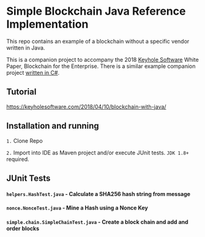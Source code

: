 # Simple Blockchain Java Reference Implementation 

This repo contains an example of a blockchain without a specific vendor written in Java.

This is a companion project to accompany the 2018 [Keyhole Software](https://keyholesoftware.com) White Paper, Blockchain for the Enterprise. There is a similar example companion project [written in C#](https://github.com/in-the-keyhole/khs-blockchain-csharp-example).

## Tutorial
https://keyholesoftware.com/2018/04/10/blockchain-with-java/

## Installation and running 

`1.` Clone Repo  

`2.` Import into IDE as Maven project and/or execute JUnit tests. `JDK 1.8+` required.


## JUnit Tests 

#### `helpers.HashTest.java` - Calculate a SHA256 hash string from message 

#### `nonce.NonceTest.java` - Mine a Hash using a Nonce Key

#### `simple.chain.SimpleChainTest.java` - Create a block chain and add and order blocks
